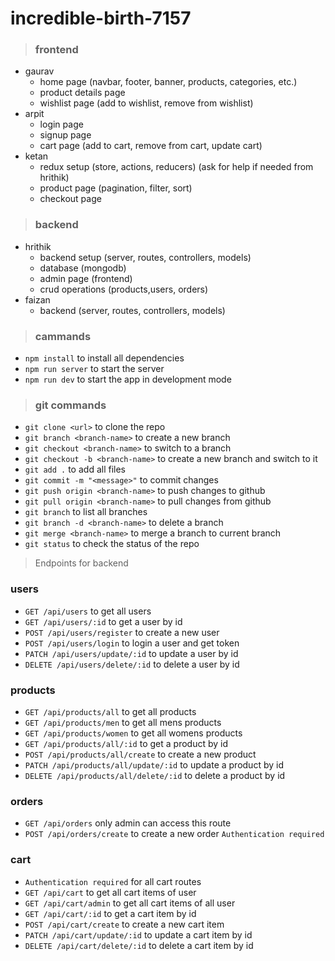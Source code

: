 # incredible-birth-7157

> ### frontend

-   gaurav
    -   home page (navbar, footer, banner, products, categories, etc.)
    -   product details page
    -   wishlist page (add to wishlist, remove from wishlist)
-   arpit
    -   login page
    -   signup page
    -   cart page (add to cart, remove from cart, update cart)
-   ketan
    -   redux setup (store, actions, reducers) (ask for help if needed from hrithik)
    -   product page (pagination, filter, sort)
    -   checkout page

> ### backend

-   hrithik
    -   backend setup (server, routes, controllers, models)
    -   database (mongodb)
    -   admin page (frontend)
    -   crud operations (products,users, orders)
-   faizan
    -   backend (server, routes, controllers, models)

> ### cammands

-   `npm install` to install all dependencies
-   `npm run server` to start the server
-   `npm run dev` to start the app in development mode

> ### git commands

-   `git clone <url>` to clone the repo
-   `git branch <branch-name>` to create a new branch
-   `git checkout <branch-name>` to switch to a branch
-   `git checkout -b <branch-name>` to create a new branch and switch to it
-   `git add .` to add all files
-   `git commit -m "<message>"` to commit changes
-   `git push origin <branch-name>` to push changes to github
-   `git pull origin <branch-name>` to pull changes from github
-   `git branch` to list all branches
-   `git branch -d <branch-name>` to delete a branch
-   `git merge <branch-name>` to merge a branch to current branch
-   `git status` to check the status of the repo

> Endpoints for backend

### users

-   `GET /api/users` to get all users
-   `GET /api/users/:id` to get a user by id
-   `POST /api/users/register` to create a new user
-   `POST /api/users/login` to login a user and get token
-   `PATCH /api/users/update/:id` to update a user by id
-   `DELETE /api/users/delete/:id` to delete a user by id

### products

-   `GET /api/products/all` to get all products
-   `GET /api/products/men` to get all mens products
-   `GET /api/products/women` to get all womens products
-   `GET /api/products/all/:id` to get a product by id
-   `POST /api/products/all/create` to create a new product
-   `PATCH /api/products/all/update/:id` to update a product by id
-   `DELETE /api/products/all/delete/:id` to delete a product by id

### orders

-   `GET /api/orders` only admin can access this route
-   `POST /api/orders/create` to create a new order `Authentication required`

### cart

-   `Authentication required` for all cart routes
-   `GET /api/cart` to get all cart items of user
-   `GET /api/cart/admin` to get all cart items of all user
-   `GET /api/cart/:id` to get a cart item by id
-   `POST /api/cart/create` to create a new cart item
-   `PATCH /api/cart/update/:id` to update a cart item by id
-   `DELETE /api/cart/delete/:id` to delete a cart item by id
